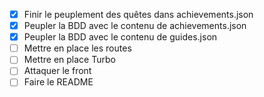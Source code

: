 - [x] Finir le peuplement des quêtes dans achievements.json
- [x] Peupler la BDD avec le contenu de achievements.json
- [x] Peupler la BDD avec le contenu de guides.json
- [ ] Mettre en place les routes
- [ ] Mettre en place Turbo
- [ ] Attaquer le front
- [ ] Faire le README

